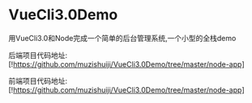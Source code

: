 # VueCli3.0Demo
用VueCli3.0和Node完成一个简单的后台管理系统,一个小型的全栈demo

后端项目代码地址: [!https://github.com/muzishuiji/VueCli3.0Demo/tree/master/node-app]

前端项目代码地址: [!https://github.com/muzishuiji/VueCli3.0Demo/tree/master/node-app]
